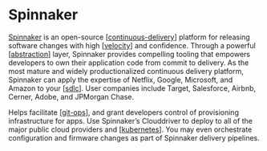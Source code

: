 # Spinnaker

[Spinnaker](http://www.spinnaker.io/) is an open-source [[continuous-delivery]] platform for releasing software changes with high [[velocity]] and confidence. Through a powerful [[abstraction]] layer, Spinnaker provides compelling tooling that empowers developers to own their application code from commit to delivery. As the most mature and widely productionalized continuous delivery platform, Spinnaker can apply the expertise of Netflix, Google, Microsoft, and Amazon to your [[sdlc]]. User companies include Target, Salesforce, Airbnb, Cerner, Adobe, and JPMorgan Chase.

Helps facilitate [[git-ops]], and grant developers control of provisioning infrastructure for apps. Use Spinnaker’s Clouddriver to deploy to all of the major public cloud providers and [[kubernetes]]. You may even orchestrate configuration and firmware changes as part of Spinnaker delivery pipelines.

[//begin]: # "Autogenerated link references for markdown compatibility"
[continuous-delivery]: ../software-development/continuous-delivery "Continuous Delivery"
[velocity]: ../software-development/velocity "Velocity (Software Development)"
[abstraction]: ../software-engineering/abstraction "Abstraction"
[sdlc]: ../software-development/sdlc "Software Development Life Cycle (SDLC)"
[git-ops]: git-ops "GitOps"
[kubernetes]: kubernetes "Kubernetes (k8s)"
[//end]: # "Autogenerated link references"
